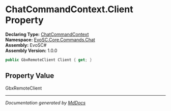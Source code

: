 ﻿<!--  
  <auto-generated>   
    The contents of this file were generated by a tool.  
    Changes to this file may be list if the file is regenerated  
  </auto-generated>   
-->

# ChatCommandContext.Client Property

**Declaring Type:** [ChatCommandContext](../index.md)  
**Namespace:** [EvoSC.Core.Commands.Chat](../../index.md)  
**Assembly:** EvoSC\#  
**Assembly Version:** 1.0.0

```csharp
public GbxRemoteClient Client { get; }
```

## Property Value

GbxRemoteClient

___

*Documentation generated by [MdDocs](https://github.com/ap0llo/mddocs)*
